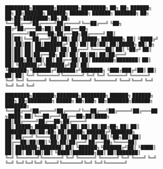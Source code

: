 

████████╗███████╗███████╗████████╗    ██╗   ██╗ ██████╗ ██╗   ██╗██████╗      ██████╗ ██████╗ ██████╗ ███████╗    ██╗    ██╗██╗████████╗██╗  ██╗
╚══██╔══╝██╔════╝██╔════╝╚══██╔══╝    ╚██╗ ██╔╝██╔═══██╗██║   ██║██╔══██╗    ██╔════╝██╔═══██╗██╔══██╗██╔════╝    ██║    ██║██║╚══██╔══╝██║  ██║
   ██║   █████╗  ███████╗   ██║        ╚████╔╝ ██║   ██║██║   ██║██████╔╝    ██║     ██║   ██║██║  ██║█████╗      ██║ █╗ ██║██║   ██║   ███████║
   ██║   ██╔══╝  ╚════██║   ██║         ╚██╔╝  ██║   ██║██║   ██║██╔══██╗    ██║     ██║   ██║██║  ██║██╔══╝      ██║███╗██║██║   ██║   ██╔══██║
   ██║   ███████╗███████║   ██║          ██║   ╚██████╔╝╚██████╔╝██║  ██║    ╚██████╗╚██████╔╝██████╔╝███████╗    ╚███╔███╔╝██║   ██║   ██║  ██║
   ╚═╝   ╚══════╝╚══════╝   ╚═╝          ╚═╝    ╚═════╝  ╚═════╝ ╚═╝  ╚═╝     ╚═════╝ ╚═════╝ ╚═════╝ ╚══════╝     ╚══╝╚══╝ ╚═╝   ╚═╝   ╚═╝  ╚═╝
                                                                                                                                                
████████╗███████╗███████╗████████╗ ██████╗ ██████╗ ███╗   ██╗████████╗ █████╗ ██╗███╗   ██╗███████╗██████╗ ███████╗                             
╚══██╔══╝██╔════╝██╔════╝╚══██╔══╝██╔════╝██╔═══██╗████╗  ██║╚══██╔══╝██╔══██╗██║████╗  ██║██╔════╝██╔══██╗██╔════╝                             
   ██║   █████╗  ███████╗   ██║   ██║     ██║   ██║██╔██╗ ██║   ██║   ███████║██║██╔██╗ ██║█████╗  ██████╔╝███████╗                             
   ██║   ██╔══╝  ╚════██║   ██║   ██║     ██║   ██║██║╚██╗██║   ██║   ██╔══██║██║██║╚██╗██║██╔══╝  ██╔══██╗╚════██║                             
   ██║   ███████╗███████║   ██║   ╚██████╗╚██████╔╝██║ ╚████║   ██║   ██║  ██║██║██║ ╚████║███████╗██║  ██║███████║                             
   ╚═╝   ╚══════╝╚══════╝   ╚═╝    ╚═════╝ ╚═════╝ ╚═╝  ╚═══╝   ╚═╝   ╚═╝  ╚═╝╚═╝╚═╝  ╚═══╝╚══════╝╚═╝  ╚═╝╚══════╝                             
                                                                                                                                                
